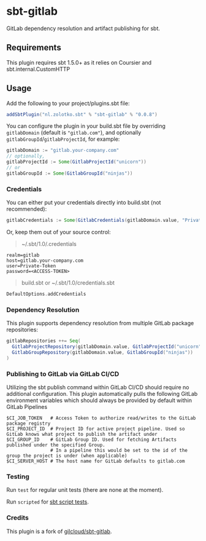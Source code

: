 # sbt-gitlab

GitLab dependency resolution and artifact publishing for sbt.

## Requirements

This plugin requires sbt 1.5.0+ as it relies on Coursier and sbt.internal.CustomHTTP

## Usage

Add the following to your project/plugins.sbt file:

```scala
addSbtPlugin("nl.zolotko.sbt" % "sbt-gitlab" % "0.0.8")
```

You can configure the plugin in your build.sbt file by overriding `gitlabDomain` (default is `"gitlab.com"`), and optionally
`gitlabGroupId`/`gitlabProjectId`, for example:

```scala
gitlabDomain := "gitlab.your-company.com"
// optionally,
gitlabProjectId := Some(GitlabProjectId("unicorn"))
// or
gitlabGroupId := Some(GitlabGroupId("ninjas"))
```

### Credentials

You can either put your credentials directly into build.sbt (not recommended):

```scala
gitlabCredentials := Some(GitlabCredentials(gitlabDomain.value, "Private-Token", "<ACCESS-TOKEN>"))
```

Or, keep them out of your source control:

> ~/.sbt/1.0/.credentials

```.credentials
realm=gitlab
host=gitlab.your-company.com
user=Private-Token
password=<ACCESS-TOKEN>
```

> build.sbt or ~/.sbt/1.0/credentials.sbt

```scala 
DefaultOptions.addCredentials
```

### Dependency Resolution

This plugin supports dependency resolution from multiple GitLab package repositories:

```sbt
gitlabRepositories ++= Seq(
  GitlabProjectRepository(gitlabDomain.value, GitlabProjectId("unicorn")),
  GitlabGroupRepository(gitlabDomain.value, GitlabGroupId("ninjas"))
)
```

### Publishing to GitLab via GitLab CI/CD

Utilizing the sbt publish command within GitLab CI/CD should require no additional configuration. This plugin
automatically pulls the following GitLab environment variables which should always be provided by default within GitLab
Pipelines

```shell
$CI_JOB_TOKEN   # Access Token to authorize read/writes to the GitLab package registry
$CI_PROJECT_ID  # Project ID for active project pipeline. Used so GitLab knows what project to publish the artifact under
$CI_GROUP_ID    # GitLab Group ID. Used for fetching Artifacts published under the specified Group. 
                # In a pipeline this would be set to the id of the group the project is under (when applicable)
$CI_SERVER_HOST # The host name for GitLab defaults to gitlab.com
```

### Testing

Run `test` for regular unit tests (there are none at the moment).

Run `scripted` for [sbt script tests](http://www.scala-sbt.org/1.x/docs/Testing-sbt-plugins.html).

### Credits

This plugin is a fork of [gilcloud/sbt-gitlab](https://github.com/gilcloud/sbt-gitlab).
